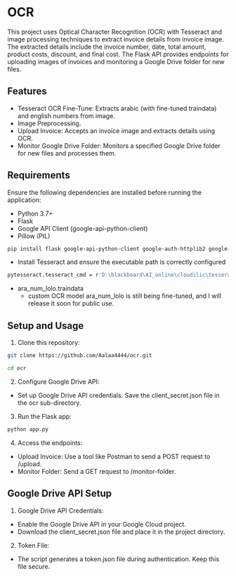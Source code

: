 # OCR 
This project uses Optical Character Recognition (OCR) with Tesseract and image processing techniques to extract invoice details from invoice image. The extracted details include the invoice number, date, total amount, product costs, discount, and final cost. The Flask API provides endpoints for uploading images of invoices and monitoring a Google Drive folder for new files.
## Features
* Tesseract OCR Fine-Tune: Extracts arabic (with fine-tuned traindata) and english numbers from image.
* Image Preprocessing.
* Upload Invoice: Accepts an invoice image and extracts details using OCR.
* Monitor Google Drive Folder: Monitors a specified Google Drive folder for new files and processes them.
## Requirements
Ensure the following dependencies are installed before running the application:

* Python 3.7+
* Flask
* Google API Client (google-api-python-client)
* Pillow (PIL)
```bash
pip install flask google-api-python-client google-auth-httplib2 google-auth-oauthlib pillow pytesseract numpy opencv-python matplotlib
```
* Install Tesseract and ensure the executable path is correctly configured
```bash
pytesseract.tesseract_cmd = r'D:\blackboard\AI_online\cloudilic\tesseract.exe'
```
* ara_num_lolo.traindata
  * custom OCR model ara_num_lolo is still being fine-tuned, and I will release it soon for public use.
## Setup and Usage
1. Clone this repository:
```bash
git clone https://github.com/Aalaa4444/ocr.git

cd ocr
```
2. Configure Google Drive API:
* Set up Google Drive API credentials. Save the client_secret.json file in the ocr sub-directory.
3. Run the Flask app:
```bash
python app.py
```
4. Access the endpoints:
* Upload Invoice: Use a tool like Postman to send a POST request to /upload.
* Monitor Folder: Send a GET request to /monitor-folder.

## Google Drive API Setup
1. Google Drive API Credentials:
* Enable the Google Drive API in your Google Cloud project.
* Download the client_secret.json file and place it in the project directory.
2. Token File:
* The script generates a token.json file during authentication. Keep this file secure.
